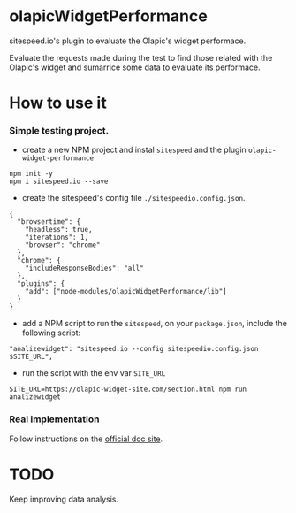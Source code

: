 # olapicWidgetPerformance

sitespeed.io's plugin to evaluate the Olapic's widget performace.

Evaluate the requests made during the test to find those related with the Olapic's widget and sumarrice some data to evaluate its performace.

# How to use it

### Simple testing project.

* create a new NPM project and instal `sitespeed` and the plugin `olapic-widget-performance`

```
npm init -y
npm i sitespeed.io --save
```

* create the sitespeed's config file `./sitespeedio.config.json`.
```
{
  "browsertime": {
    "headless": true,
    "iterations": 1,
    "browser": "chrome"
  },
  "chrome": {
    "includeResponseBodies": "all"
  },
  "plugins": {
    "add": ["node-modules/olapicWidgetPerformance/lib"]
  }
}
```

* add a NPM script to run the `sitespeed`, on your `package.json`, include the following script:

```
"analizewidget": "sitespeed.io --config sitespeedio.config.json $SITE_URL",
```

* run the script with the env var `SITE_URL`

```
SITE_URL=https://olapic-widget-site.com/section.html npm run analizewidget
```

### Real implementation
Follow instructions on the [official doc site](https://www.sitespeed.io/documentation/sitespeed.io/plugins/#add-a-plugin).

# TODO
Keep improving data analysis.
